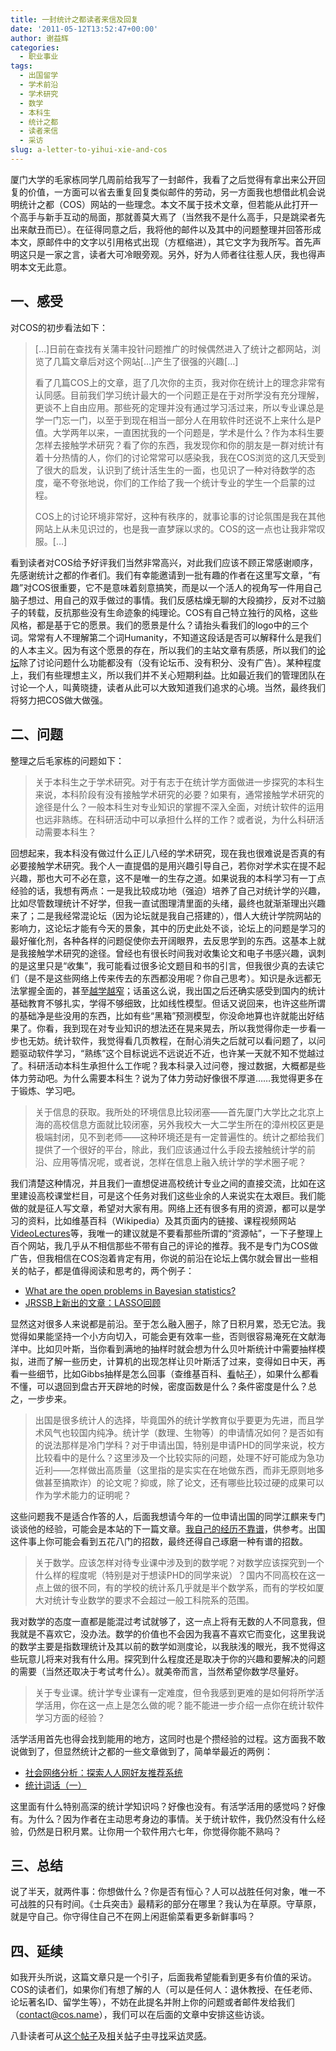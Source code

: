 ```yaml
---
title: 一封统计之都读者来信及回复
date: '2011-05-12T13:52:47+00:00'
author: 谢益辉
categories:
  - 职业事业
tags:
  - 出国留学
  - 学术前沿
  - 学术研究
  - 数学
  - 本科生
  - 统计之都
  - 读者来信
  - 采访
slug: a-letter-to-yihui-xie-and-cos
---
```


厦门大学的毛家栋同学几周前给我写了一封邮件，我看了之后觉得有拿出来公开回复的价值，一方面可以省去重复回复类似邮件的劳动，另一方面我也想借此机会说明统计之都（COS）网站的一些理念。本文不属于技术文章，但若能从此打开一个高手与新手互动的局面，那就善莫大焉了（当然我不是什么高手，只是跳梁者先出来献丑而已）。在征得同意之后，我将他的邮件以及其中的问题整理并回答形成本文，原邮件中的文字以引用格式出现（方框缩进），其它文字为我所写。首先声明这只是一家之言，读者大可冷眼旁观。另外，好为人师者往往惹人厌，我也得声明本文无此意。

## 一、感受

对COS的初步看法如下：

> [&#8230;]日前在查找有关蒲丰投针问题推广的时候偶然进入了统计之都网站，浏览了几篇文章后对这个网站[&#8230;]产生了很强的兴趣[&#8230;]
> 
> 看了几篇COS上的文章，逛了几次你的主页，我对你在统计上的理念非常有认同感。目前我们学习统计最大的一个问题正是在于对所学没有充分理解，更谈不上自由应用。那些死的定理并没有通过学习活过来，所以专业课总是学一门忘一门，以至于到现在相当一部分人在用软件时还说不上来什么是P值。大学两年以来，一直困扰我的一个问题是，学术是什么？作为本科生要怎样去接触学术研究？看了你的东西，我发现你和你的朋友是一群对统计有着十分热情的人，你们的讨论常常可以感染我，我在COS浏览的这几天受到了很大的启发，认识到了统计活生生的一面，也见识了一种对待数学的态度，毫不夸张地说，你们的工作给了我一个统计专业的学生一个启蒙的过程。
> 
> COS上的讨论环境非常好，这种有秩序的，就事论事的讨论氛围是我在其他网站上从未见识过的，也是我一直梦寐以求的。COS的这一点也让我非常叹服。[&#8230;]

看到读者对COS给予好评我们当然非常高兴，对此我们应该不顾正常感谢顺序，先感谢统计之都的作者们。我们有幸能邀请到一批有趣的作者在这里写文章，“有趣”对COS很重要，它不是意味着刻意搞笑，而是以一个活人的视角写一件用自己脑子想过、用自己的双手做过的事情。我们反感枯燥无聊的大段摘抄，反对不过脑子的转载，反抗那些没有生命迹象的纯理论。COS有自己特立独行的风格，这些风格，都是基于它的愿景。我们的愿景是什么？请抬头看我们的logo中的三个词。常常有人不理解第二个词Humanity，不知道这段话是否可以解释什么是我们的人本主义。因为有这个愿景的存在，所以我们的主站文章有质感，所以我们的<a title="COS论坛" href="http://cos.name/cn/" target="_blank">论坛</a>除了讨论问题什么功能都没有（没有论坛币、没有积分、没有广告）。某种程度上，我们有些理想主义，所以我们并不关心短期利益。比如最近我们的管理团队在讨论一个人，叫黄晓捷，读者从此可以大致知道我们追求的心境。当然，最终我们将努力把COS做大做强。

## 二、问题

整理之后毛家栋的问题如下：

> 关于本科生之于学术研究。对于有志于在统计学方面做进一步探究的本科生来说，本科阶段有没有接触学术研究的必要？如果有，通常接触学术研究的途径是什么？一般本科生对专业知识的掌握不深入全面，对统计软件的运用也远非熟练。在科研活动中可以承担什么样的工作？或者说，为什么科研活动需要本科生？

回想起来，我本科没有做过什么正儿八经的学术研究，现在我也很难说是否真的有必要接触学术研究。我个人一直提倡的是用兴趣引导自己，若你对学术实在提不起兴趣，那也大可不必在意，这不是唯一的生存之道。如果说我的本科学习有一丁点经验的话，我想有两点：一是我比较成功地（强迫）培养了自己对统计学的兴趣，比如尽管数理统计不好学，但我一直试图理清里面的头绪，最终也就渐渐理出兴趣来了；二是我经常混论坛（因为论坛就是我自己搭建的），借人大统计学院网站的影响力，这论坛才能有今天的景象，其中的历史此处不谈，论坛上的问题是学习的最好催化剂，各种各样的问题促使你去开阔眼界，去反思学到的东西。这基本上就是我接触学术研究的途径。曾经也有很长时间我对收集论文和电子书感兴趣，讽刺的是这里只是“收集”，我可能看过很多论文题目和书的引言，但我很少真的去读它们（是不是这些网络上传来传去的东西都没用呢？你自己思考）。知识是永远都无法掌握全面的，甚至<a href="http://cos.name/2011/01/publishing-promotion-and-collaboration-in-statistics/" target="_blank">越学越窄</a>；话虽这么说，我出国之后还确实感受到国内的统计基础教育不够扎实，学得不够细致，比如线性模型。但话又说回来，也许这些所谓的基础净是些没用的东西，比如有些“黑箱”预测模型，你没命地算也许就能出好结果了。你看，我到现在对专业知识的想法还在晃来晃去，所以我觉得你走一步看一步也无妨。统计软件，我觉得看几页教程，在耐心消失之后就可以看问题了，以问题驱动软件学习，“熟练”这个目标说远不远说近不近，也许某一天就不知不觉越过了。科研活动本科生承担什么工作呢？我本科录入过问卷，搜过数据，大概都是些体力劳动吧。为什么需要本科生？说为了体力劳动好像很不厚道……我觉得更多在于锻炼、学习吧。

> 关于信息的获取。我所处的环境信息比较闭塞——首先厦门大学比之北京上海的高校信息方面就比较闭塞，另外我校大一大二学生所在的漳州校区更是极端封闭，见不到老师——这种环境还是有一定普遍性的。统计之都给我们提供了一个很好的平台，除此，我们应该通过什么手段去接触统计学的前沿、应用等情况呢，或者说，怎样在信息上融入统计学的学术圈子呢？

我们清楚这种情况，并且我们一直想促进高校统计专业之间的直接交流，比如在这里建设高校课堂栏目，可是这个任务对我们这些业余的人来说实在太艰巨。我们能做的就是征人写文章，希望对大家有用。网络上还有很多有用的资源，都可以是学习的资料，比如维基百科（Wikipedia）及其页面内的链接、课程视频网站<a href="http://videolectures.net/" target="_blank">VideoLectures</a>等，我唯一的建议就是不要看那些所谓的“资源帖”，一下子整理上百个网站，我几乎从不相信那些不带有自己的评论的推荐。我不是专门为COS做广告，但我相信在COS泡着肯定有用，你说的前沿在论坛上偶尔就会冒出一些相关的帖子，都是值得阅读和思考的，两个例子：



  * <a href="http://cos.name/cn/topic/104193" target="_blank">What are the open problems in Bayesian statistics?</a>
  * <a href="http://cos.name/cn/topic/104104" target="_blank">JRSSB上新出的文章：LASSO回顾</a>



显然这对很多人来说都是前沿。至于怎么融入圈子，除了日积月累，恐无它法。我觉得如果能坚持一个小方向切入，可能会更有效率一些，否则很容易淹死在文献海洋中。比如贝叶斯，当你看到满地的抽样时就会想为什么贝叶斯统计中需要抽样模拟，进而了解一些历史，计算机的出现怎样让贝叶斯活了过来，变得如日中天，再看一些细节，比如Gibbs抽样是怎么回事（查维基百科、<a href="http://cos.name/cn/topic/104235" target="_blank">看</a>帖<a href="http://cos.name/cn/topic/104241" target="_blank">子</a>），如果什么都看不懂，可以退回到盘古开天辟地的时候，密度函数是什么？条件密度是什么？总之，一步步来。

> 出国是很多统计人的选择，毕竟国外的统计学教育似乎要更为先进，而且学术风气也较国内纯净。统计学（数理、生物等）的申请情况如何？是否如有的说法那样是冷门学科？对于申请出国，特别是申请PHD的同学来说，校方比较看中的是什么？这里涉及一个比较实际的问题，处理不好可能成为急功近利——怎样做出高质量（这里指的是实实在在地做东西，而非无原则地多做甚至搞欺诈）的论文呢？抑或，除了论文，还有哪些比较过硬的成果可以作为学术能力的证明呢？

这些问题我不是适合作答的人，后面我想请今年的一位申请出国的同学江麒来专门谈谈他的经验，可能会是本站的下一篇文章。<a href="http://yihui.name/cn/guestbook/" target="_blank">我自己的经历不靠谱</a>，供参考。出国这件事上你可能会看到五花八门的招数，最终还得自己琢磨一种有谱的招数。

> 关于数学。应该怎样对待专业课中涉及到的数学呢？对数学应该探究到一个什么样的程度呢（特别是对于想读PHD的同学来说）？国内不同高校在这一点上做的很不同，有的学校的统计系几乎就是半个数学系，而有的学校如厦大对统计专业数学的要求不会超过一般工科院系的范围。

我对数学的态度一直都是能混过考试就够了，这一点上将有无数的人不同意我，但我就是不喜欢它，没办法。数学的价值也不会因为我喜不喜欢它而变化，这里我说的数学主要是指数理统计及其以前的数学如测度论，以我肤浅的眼光，我不觉得这些玩意儿将来对我有什么用。探究到什么程度还是取决于你的兴趣和要解决的问题的需要（当然还取决于考试考什么）。就美帝而言，当然希望你数学尽量好。

> 关于专业课。统计学专业课有一定难度，但令我感到更难的是如何将所学活学活用，你在这一点上是怎么做的呢？能不能进一步介绍一点你在统计软件学习方面的经验？

活学活用首先也得会找到能用的地方，这同时也是个攒经验的过程。这方面我不敢说做到了，但显然统计之都的一些文章做到了，简单举最近的两例：

  * <a title="社会网络分析：探索人人网好友推荐系统" href="http://cos.name/2011/04/exploring-renren-social-network/" target="_blank">社会网络分析：探索人人网好友推荐系统</a>
  * <a title="统计词话（一）" href="http://cos.name/2011/03/statistics-in-chinese-song-poem-1/" target="_blank">统计词话（一）</a>

这里面有什么特别高深的统计学知识吗？好像也没有。有活学活用的感觉吗？好像有。为什么？因为作者在主动思考身边的事情。关于统计软件，我仍然没有什么经验，仍然是日积月累。让你用一个软件用六七年，你觉得你能不熟吗？

## 三、总结

说了半天，就两件事：你想做什么？你是否有恒心？人可以战胜任何对象，唯一不可战胜的只有时间。《士兵突击》最精彩的部分在哪里？我认为在草原。守草原，就是守自己。你守得住自己不在网上闲逛偷菜看更多新鲜事吗？

## 四、延续

如我开头所说，这篇文章只是一个引子，后面我希望能看到更多有价值的采访。COS的读者们，如果你们有想了解的人（可以是任何人：退休教授、在任老师、论坛著名ID、留学生等），不妨在此提名并附上你的问题或者邮件发给我们（contact@cos.name），我们可以在后面的文章中安排这些访谈。

八卦读者可从<a href="http://cos.name/cn/topic/104005" target="_blank">这个帖子</a>及<a href="http://cos.name/cn/topic/104024" target="_blank">相</a>关<a href="http://cos.name/cn/topic/104023" target="_blank">帖</a>子<a href="http://cos.name/cn/topic/104022" target="_blank">中</a>寻<a href="http://cos.name/cn/topic/104026" target="_blank">找</a>采<a href="http://cos.name/cn/topic/104028" target="_blank">访</a>灵<a href="http://cos.name/cn/topic/104033" target="_blank">感</a>。
